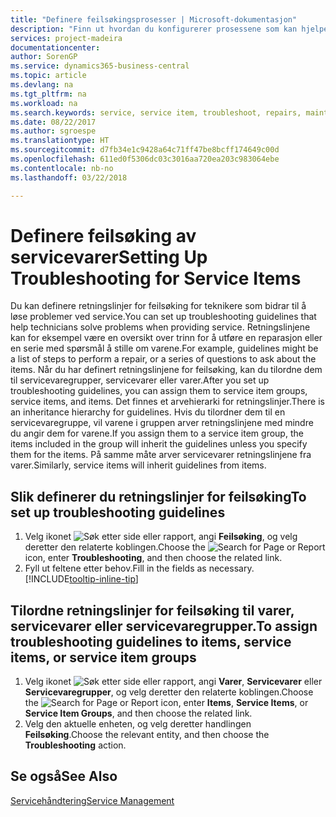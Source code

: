 ```yaml
---
title: "Definere feilsøkingsprosesser | Microsoft-dokumentasjon"
description: "Finn ut hvordan du konfigurerer prosessene som kan hjelpe kundeservicerepresentanter med å identifisere og løse problemer med servicevarer."
services: project-madeira
documentationcenter: 
author: SorenGP
ms.service: dynamics365-business-central
ms.topic: article
ms.devlang: na
ms.tgt_pltfrm: na
ms.workload: na
ms.search.keywords: service, service item, troubleshoot, repairs, maintenance
ms.date: 08/22/2017
ms.author: sgroespe
ms.translationtype: HT
ms.sourcegitcommit: d7fb34e1c9428a64c71ff47be8bcff174649c00d
ms.openlocfilehash: 611ed0f5306dc03c3016aa720ea203c983064ebe
ms.contentlocale: nb-no
ms.lasthandoff: 03/22/2018

---
```


# <a name="setting-up-troubleshooting-for-service-items"></a><span data-ttu-id="00caa-103">Definere feilsøking av servicevarer</span><span class="sxs-lookup"><span data-stu-id="00caa-103">Setting Up Troubleshooting for Service Items</span></span>
<span data-ttu-id="00caa-104">Du kan definere retningslinjer for feilsøking for teknikere som bidrar til å løse problemer ved service.</span><span class="sxs-lookup"><span data-stu-id="00caa-104">You can set up troubleshooting guidelines that help technicians solve problems when providing service.</span></span> <span data-ttu-id="00caa-105">Retningslinjene kan for eksempel være en oversikt over trinn for å utføre en reparasjon eller en serie med spørsmål å stille om varene.</span><span class="sxs-lookup"><span data-stu-id="00caa-105">For example, guidelines might be a list of steps to perform a repair, or a series of questions to ask about the items.</span></span> <span data-ttu-id="00caa-106">Når du har definert retningslinjene for feilsøking, kan du tilordne dem til servicevaregrupper, servicevarer eller varer.</span><span class="sxs-lookup"><span data-stu-id="00caa-106">After you set up troubleshooting guidelines, you can assign them to service item groups, service items, and items.</span></span> <span data-ttu-id="00caa-107">Det finnes et arvehierarki for retningslinjer.</span><span class="sxs-lookup"><span data-stu-id="00caa-107">There is an inheritance hierarchy for guidelines.</span></span> <span data-ttu-id="00caa-108">Hvis du tilordner dem til en servicevaregruppe, vil varene i gruppen arver retningslinjene med mindre du angir dem for varene.</span><span class="sxs-lookup"><span data-stu-id="00caa-108">If you assign them to a service item group, the items included in the group will inherit the guidelines unless you specify them for the items.</span></span> <span data-ttu-id="00caa-109">På samme måte arver servicevarer retningslinjene fra varer.</span><span class="sxs-lookup"><span data-stu-id="00caa-109">Similarly, service items will inherit guidelines from items.</span></span>  

## <a name="to-set-up-troubleshooting-guidelines"></a><span data-ttu-id="00caa-110">Slik definerer du retningslinjer for feilsøking</span><span class="sxs-lookup"><span data-stu-id="00caa-110">To set up troubleshooting guidelines</span></span>
1. <span data-ttu-id="00caa-111">Velg ikonet ![Søk etter side eller rapport](media/ui-search/search_small.png "Søk etter side eller rapport"), angi **Feilsøking**, og velg deretter den relaterte koblingen.</span><span class="sxs-lookup"><span data-stu-id="00caa-111">Choose the ![Search for Page or Report](media/ui-search/search_small.png "Search for Page or Report icon") icon, enter **Troubleshooting**, and then choose the related link.</span></span>  
2. <span data-ttu-id="00caa-112">Fyll ut feltene etter behov.</span><span class="sxs-lookup"><span data-stu-id="00caa-112">Fill in the fields as necessary.</span></span> [!INCLUDE[tooltip-inline-tip](includes/tooltip-inline-tip_md.md)]  

## <a name="to-assign-troubleshooting-guidelines-to-items-service-items-or-service-item-groups"></a><span data-ttu-id="00caa-113">Tilordne retningslinjer for feilsøking til varer, servicevarer eller servicevaregrupper.</span><span class="sxs-lookup"><span data-stu-id="00caa-113">To assign troubleshooting guidelines to items, service items, or service item groups</span></span>
1. <span data-ttu-id="00caa-114">Velg ikonet ![Søk etter side eller rapport](media/ui-search/search_small.png "Søk etter side eller rapport"), angi **Varer**, **Servicevarer** eller **Servicevaregrupper**, og velg deretter den relaterte koblingen.</span><span class="sxs-lookup"><span data-stu-id="00caa-114">Choose the ![Search for Page or Report](media/ui-search/search_small.png "Search for Page or Report icon") icon, enter **Items**, **Service Items**, or **Service Item Groups**, and then choose the related link.</span></span>  
2. <span data-ttu-id="00caa-115">Velg den aktuelle enheten, og velg deretter handlingen **Feilsøking**.</span><span class="sxs-lookup"><span data-stu-id="00caa-115">Choose the relevant entity, and then choose the **Troubleshooting** action.</span></span>  

## <a name="see-also"></a><span data-ttu-id="00caa-116">Se også</span><span class="sxs-lookup"><span data-stu-id="00caa-116">See Also</span></span>
[<span data-ttu-id="00caa-117">Servicehåndtering</span><span class="sxs-lookup"><span data-stu-id="00caa-117">Service Management</span></span>](service-service.md)
